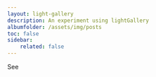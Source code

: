 ```yaml
---
layout: light-gallery
description: An experiment using lightGallery
albumfolder: /assets/img/posts
toc: false
sidebar:
    related: false
---
```


See